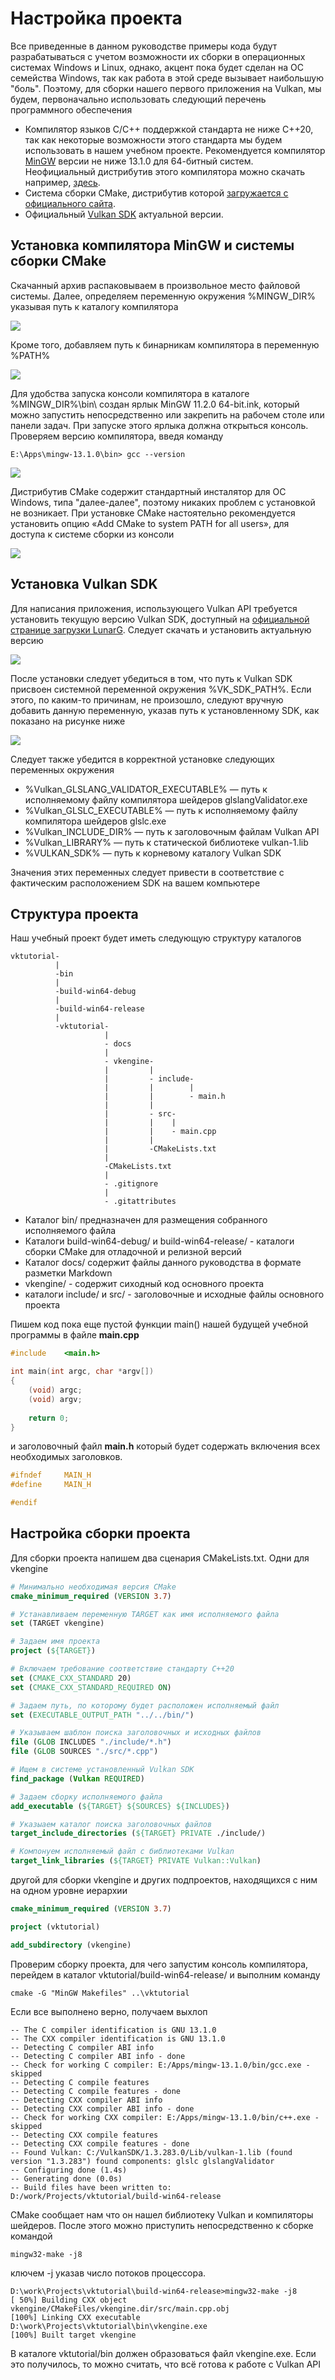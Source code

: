 # Настройка проекта

Все приведенные в данном руководстве примеры кода будут разрабатываться с учетом возможности их сборки в операционных системах Windows и Linux, однако, акцент пока будет сделан на ОС семейства Windows, так как работа в этой среде вызывает наибольшую "боль". Поэтому, для сборки нашего первого приложения на Vulkan, мы будем, первоначально использовать следующий перечень программного обеспечения

+ Компилятор языков C/C++ поддержкой стандарта не ниже C++20, так как некоторые возможности этого стандарта мы будем использовать в нашем учебном проекте. Рекомендуется компилятор  [MinGW](https://www.mingw-w64.org/) версии не ниже 13.1.0 для 64-битный систем. Неофициальный дистрибутив этого компилятора можно скачать например, [здесь](https://cloud.mail.ru/public/epKs/mT6pueitf).
+ Система сборки CMake, дистрибутив которой [загружается с официального сайта](https://cmake.org/).
+ Официальный [Vulkan SDK](https://www.lunarg.com/vulkan-sdk/) актуальной версии.

## Установка компилятора MinGW и системы сборки CMake

Скачанный архив распаковываем в произвольное место файловой системы. Далее, определяем переменную окружения %MINGW_DIR% указывая путь к каталогу компилятора

![](https://habrastorage.org/webt/hm/id/3q/hmid3qg5fhmxho3nxvdpdhnb9v8.png)

Кроме того, добавляем путь к бинарникам компилятора в переменную %PATH%

![](https://habrastorage.org/webt/iq/jx/jp/iqjxjpr1bi30pnq3fsjrs2nx13e.png)

Для удобства запуска консоли компилятора в каталоге %MINGW_DIR%\bin\ создан ярлык MinGW 11.2.0 64-bit.ink, который можно запустить непосредственно или закрепить на рабочем столе или панели задач. При запуске этого ярлыка должна открыться консоль. Проверяем версию компилятора, введя команду

```E:\Apps\mingw-13.1.0\bin> gcc --version```

![](https://habrastorage.org/webt/z9/--/nt/z9--ntob5fvvot2bgnxddsawapa.png)

Дистрибутив CMake содержит стандартный инсталятор для ОС Windows, типа "далее-далее", поэтому никаких проблем с установкой не возникает. При установке CMake настоятельно рекомендуется установить опцию «Add CMake to system PATH for all users», для доступа к системе сборки из консоли

![](https://habrastorage.org/webt/mk/wt/96/mkwt96or8nyce5r0iumns71p6fi.png)


## Установка Vulkan SDK

Для написания приложения, использующего Vulkan API требуется установить текущую версию Vulkan SDK, доступный на [официальной странице загрузки LunarG](https://vulkan.lunarg.com/sdk/home#windows). Следует скачать и установить актуальную версию

![](https://habrastorage.org/webt/z2/ec/ol/z2ecol2k50htqsyy-_24gjxfho0.png)

После установки следует убедиться в том, что путь к Vulkan SDK присвоен системной переменной окружения %VK_SDK_PATH%. Если этого, по каким-то причинам, не произошло, следуют вручную добавить данную переменную, указав путь к установленному SDK, как показано на рисунке ниже

![](https://habrastorage.org/webt/v3/bf/bu/v3bfbuc04hlsky6iyazxoegjuus.png)

Следует также убедится в корректной установке следующих переменных окружения

+ %Vulkan_GLSLANG_VALIDATOR_EXECUTABLE% — путь к исполняемому файлу компилятора шейдеров glslangValidator.exe
+ %Vulkan_GLSLC_EXECUTABLE% — путь к исполняемому файлу компилятора шейдеров glslc.exe
+ %Vulkan_INCLUDE_DIR% — путь к заголовочным файлам Vulkan API
+ %Vulkan_LIBRARY% — путь к статической библиотеке vulkan-1.lib
+ %VULKAN_SDK% — путь к корневому каталогу Vulkan SDK

Значения этих переменных следует привести в соответствие с фактическим расположением SDK на вашем компьютере

## Структура проекта

Наш учебный проект будет иметь следующую структуру каталогов

```
vktutorial-
          |
          -bin
          |
          -build-win64-debug
          |
          -build-win64-release
          |
          -vktutorial-
                     |
                     - docs
                     |
                     - vkengine-
                     |         |
                     |         - include-
                     |		   |        |
                     |         |        - main.h
                     |         |
                     |         - src-
                     |         |    |
                     |         |    - main.cpp   
                     |         |
                     |         -CMakeLists.txt
                     |
                     -CMakeLists.txt
                     |
                     - .gitignore
                     |
                     - .gitattributes
```


+ Каталог bin/ предназначен для размещения собранного исполняемого файла
+ Каталоги build-win64-debug/ и build-win64-release/ - каталоги сборки CMake для отладочной и релизной версий
+ Каталог docs/ содержит файлы данного руководства в формате разметки Markdown
+ vkengine/ - содержит сиходный код основного проекта
+ каталоги include/ и src/ - заголовочные и исходные файлы основного проекта


Пишем код пока еще пустой функции main() нашей будущей учебной программы в файле **main.cpp**

```cpp
#include	<main.h>

int main(int argc, char *argv[])
{
	(void) argc;
	(void) argv;
	
	return 0;
}
```
и заголовочный файл **main.h** который будет содержать включения всех необходимых заголовков.

```cpp
#ifndef		MAIN_H
#define		MAIN_H

#endif
```


## Настройка сборки проекта


Для сборки проекта напишем два сценария CMakeLists.txt. Одни для vkengine

```cmake
# Минимально необходимая версия CMake
cmake_minimum_required (VERSION 3.7)

# Устанавливаем переменную TARGET как имя исполняемого файла
set (TARGET vkengine)

# Задаем имя проекта
project (${TARGET})

# Включаем требование соответствие стандарту C++20
set (CMAKE_CXX_STANDARD 20)
set (CMAKE_CXX_STANDARD_REQUIRED ON)

# Задаем путь, по которому будет расположен исполняемый файл
set (EXECUTABLE_OUTPUT_PATH "../../bin/")

# Указываем шаблон поиска заголовочных и исходных файлов
file (GLOB INCLUDES "./include/*.h")
file (GLOB SOURCES "./src/*.cpp")

# Ищем в системе установленный Vulkan SDK
find_package (Vulkan REQUIRED)

# Задаем сборку исполняемого файла
add_executable (${TARGET} ${SOURCES} ${INCLUDES})

# Указыаем каталог поиска заголовочных файлов
target_include_directories (${TARGET} PRIVATE ./include/)

# Компонуем исполняемый файл с библиотеками Vulkan
target_link_libraries (${TARGET} PRIVATE Vulkan::Vulkan)
```

другой для сборки vkengine и других подпроектов, находящихся с ним на одном уровне иерархии

```cmake
cmake_minimum_required (VERSION 3.7)

project (vktutorial)

add_subdirectory (vkengine)
```

Проверим сборку проекта, для чего запустим консоль компилятора, перейдем в каталог vktutorial/build-win64-release/ и выполним команду

```
cmake -G "MinGW Makefiles" ..\vktutorial
```

Если все выполнено верно, получаем выхлоп

```
-- The C compiler identification is GNU 13.1.0
-- The CXX compiler identification is GNU 13.1.0
-- Detecting C compiler ABI info
-- Detecting C compiler ABI info - done
-- Check for working C compiler: E:/Apps/mingw-13.1.0/bin/gcc.exe - skipped
-- Detecting C compile features
-- Detecting C compile features - done
-- Detecting CXX compiler ABI info
-- Detecting CXX compiler ABI info - done
-- Check for working CXX compiler: E:/Apps/mingw-13.1.0/bin/c++.exe - skipped
-- Detecting CXX compile features
-- Detecting CXX compile features - done
-- Found Vulkan: C:/VulkanSDK/1.3.283.0/Lib/vulkan-1.lib (found version "1.3.283") found components: glslc glslangValidator
-- Configuring done (1.4s)
-- Generating done (0.0s)
-- Build files have been written to: D:/work/Projects/vktutorial/build-win64-release
```

CMake сообщает нам что он нашел библиотеку Vulkan и компиляторы шейдеров. После этого можно приступить непосредственно к сборке командой

```
mingw32-make -j8
```

ключем -j указав число потоков процессора. 

```
D:\work\Projects\vktutorial\build-win64-release>mingw32-make -j8
[ 50%] Building CXX object vkengine/CMakeFiles/vkengine.dir/src/main.cpp.obj
[100%] Linking CXX executable D:\work\Projects\vktutorial\bin\vkengine.exe
[100%] Built target vkengine
```

В каталоге vktutorial/bin должен образоваться файл vkengine.exe. Если это получилось, то можно считать, что всё готова к работе с Vulkan API



